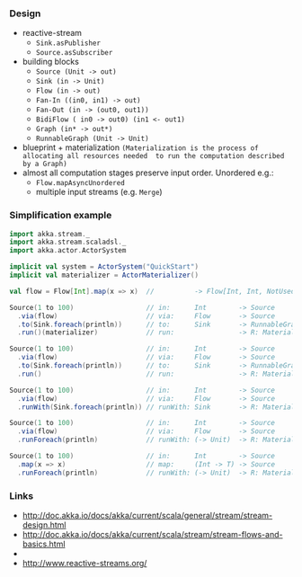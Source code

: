 ### Design

 - reactive-stream
   - `Sink.asPublisher`
   - `Source.asSubscriber`
 - building blocks
   - `Source (Unit -> out)`
   - `Sink (in -> Unit)`
   - `Flow (in -> out)`
   - `Fan-In ((in0, in1) -> out)`
   - `Fan-Out (in -> (out0, out1))`
   - `BidiFlow ( in0 -> out0) (in1 <- out1)`
   - `Graph (in* -> out*)`
   - `RunnableGraph (Unit -> Unit)`
 - blueprint + materialization 
    `(Materialization is the process of allocating all resources needed 
    to run the computation described by a Graph)`
 - almost all computation stages preserve input order. Unordered e.g.:
   - `Flow.mapAsyncUnordered`
   - multiple input streams (e.g. `Merge`)
 
### Simplification example

```scala
import akka.stream._
import akka.stream.scaladsl._
import akka.actor.ActorSystem

implicit val system = ActorSystem("QuickStart")
implicit val materializer = ActorMaterializer()

val flow = Flow[Int].map(x => x)  //          -> Flow[Int, Int, NotUsed]

Source(1 to 100)                  // in:      Int        -> Source
  .via(flow)                      // via:     Flow       -> Source
  .to(Sink.foreach(println))      // to:      Sink       -> RunnableGraph
  .run()(materializer)            // run:                -> R: MaterializedValue

Source(1 to 100)                  // in:      Int        -> Source
  .via(flow)                      // via:     Flow       -> Source
  .to(Sink.foreach(println))      // to:      Sink       -> RunnableGraph
  .run()                          // run:                -> R: MaterializedValue

Source(1 to 100)                  // in:      Int        -> Source
  .via(flow)                      // via:     Flow       -> Source
  .runWith(Sink.foreach(println)) // runWith: Sink       -> R: MaterializedValue

Source(1 to 100)                  // in:      Int        -> Source
  .via(flow)                      // via:     Flow       -> Source
  .runForeach(println)            // runWith: (-> Unit)  -> R: MaterializedValue

Source(1 to 100)                  // in:      Int        -> Source
  .map(x => x)                    // map:     (Int -> T) -> Source
  .runForeach(println)            // runWith: (-> Unit)  -> R: MaterializedValue
```

### Links

 - http://doc.akka.io/docs/akka/current/scala/general/stream/stream-design.html
 - http://doc.akka.io/docs/akka/current/scala/stream/stream-flows-and-basics.html
 - 
 - http://www.reactive-streams.org/

